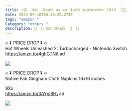 ```yaml
---
title: ✌😲  ℍ𝕠𝕥  𝔻𝕖𝕒𝕝𝕤 𝕒𝕤 𝕠𝕟 １ʘ𝕥𝕙 𝕤𝕖𝕡𝕥𝕖𝕞𝕓𝕖𝕣 𝟚𝟘𝟚𝟜  ✋👣
date: 2024-09-10T04:38:22.274Z
tags: "amazon "
Category: "others "
description: 🎀  🐤 ℍ𝕠𝕥 𝔻𝕖𝕒𝕝𝕤  🎀  🐤
---
```

<!--StartFragment-->

🔥 ⏬ PRICE DROP ⏬ 🔥\
Hot Wheels Unleashed 2: Turbocharged - Nintendo Switch\
https://amzn.to/4ghGTNi\
ad

<!--StartFragment-->

![](https://a.media-amazon.com/images/I/81S3DiD+V6L._AC_SL1500_.jpg)



<!--StartFragment-->

🔥 ⏬ PRICE DROP ⏬ 🔥\
Native Fab Gingham Cloth Napkins 16x16 inches 

9﻿Xx\
https://amzn.to/3AYpl8H\
ad

<!--StartFragment-->

![](https://a.media-amazon.com/images/I/91RCpPIasCL._AC_SL1500_.jpg)

<!--EndFragment-->